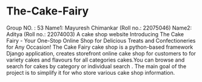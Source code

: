 # The-Cake-Fairy
Group NO. : 53
Name1: Mayuresh Chimankar (Roll no.: 22075046)
Name2: Aditya (Roll no.: 22074003)
A cake shop website
Introducing The Cake Fairy - Your One-Stop Online Shop for Delicious Treats and Confectioneries for Any Occasion!
The Cake Fairy cake shop is a python-based framework Django application, creates storefront online cake shop for customers to for variety cakes and flavours for all categories cakes.You can browse and search for cakes by category or individual search . The main goal of the project is to simplify it for who store various cake shop information.
